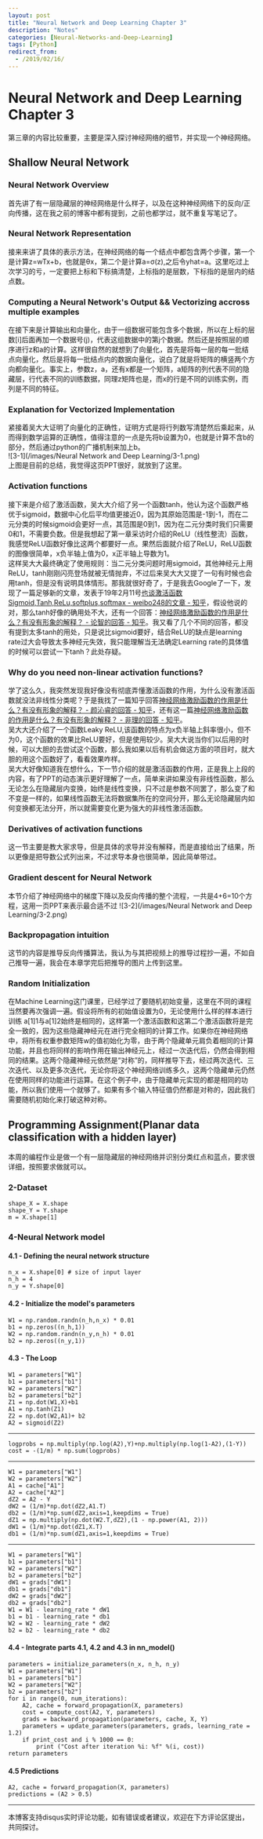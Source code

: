 ```yaml
---
layout: post
title: "Neural Network and Deep Learning Chapter 3"
description: "Notes"
categories: [Neural-Networks-and-Deep-Learning]
tags: [Python]
redirect_from:
  - /2019/02/16/
---
```

# Neural Network and Deep Learning Chapter 3  
第三章的内容比较重要，主要是深入探讨神经网络的细节，并实现一个神经网络。  

## Shallow Neural Network  
### Neural Network Overview  
首先讲了有一层隐藏层的神经网络是什么样子，以及在这种神经网络下的反向/正向传播，这在我之前的博客中都有提到，之前也都学过，就不重复写笔记了。

### Neural Network Representation  
接来来讲了具体的表示方法，在神经网络的每一个结点中都包含两个步骤，第一个是计算z=wTx+b，也就是θx，第二个是计算a=σ(z),之后令yhat=a。这里吃过上次学习的亏，一定要把上标和下标搞清楚，上标指的是层数，下标指的是层内的结点数。  

### Computing a Neural Network's Output && Vectorizing accross multiple examples    
在接下来是计算输出和向量化，由于一组数据可能包含多个数据，所以在上标的层数[i]后面再加一个数据号(j)，代表这组数据中的第j个数据。然后还是按照层的顺序进行z和a的计算。这样很自然的就想到了向量化，首先是将每一层的每一批结点向量化，然后是将每一批结点内的数据向量化，说白了就是将矩阵的横竖两个方向都向量化。事实上，参数z，a，还有x都是一个矩阵，a矩阵的列代表不同的隐藏层，行代表不同的训练数据，同理z矩阵也是，而x的行是不同的训练实例，而列是不同的特征。  

### Explanation for Vectorized Implementation  
紧接着吴大大证明了向量化的正确性，证明方式是将行列数写清楚然后乘起来，从而得到数学运算的正确性，值得注意的一点是先将b设置为0，也就是计算不含b的部分，然后通过python的广播机制来加上b。  
![3-1](/images/Neural Network and Deep Learning/3-1.png)  
上图是目前的总结，我觉得这页PPT很好，就放到了这里。  

### Activation functions  
接下来是介绍了激活函数，吴大大介绍了另一个函数tanh，他认为这个函数严格优于sigmoid，数据中心化后平均值更接近0，因为其原始范围是-1到-1，而在二元分类的时候sigmoid会更好一点，其范围是0到1，因为在二元分类时我们只需要0和1，不需要负数。但是我想起了第一章采访时介绍的ReLU（线性整流）函数，我感觉ReLU函数好像比这两个都要好一点。果然后面就介绍了ReLU，ReLU函数的图像很简单，x负半轴上值为0，x正半轴上导数为1。  
这样吴大大最终确定了使用规则：当二元分类问题时用sigmoid，其他神经元上用ReLU，tanh刚刚闪亮登场就被无情抛弃，不过后来吴大大又提了一句有时候也会用tanh，但是没有说明具体情形。那我就很好奇了，于是我去Google了一下，发现了一篇足够新的文章，发表于19年2月11号[也谈激活函数Sigmoid,Tanh,ReLu,softplus,softmax - weibo248的文章 - 知乎](https://zhuanlan.zhihu.com/p/48776056)，假设他说的对，那么tanh好像的确用处不大，还有一个回答：[神经网络激励函数的作用是什么？有没有形象的解释？ - 论智的回答 - 知乎](https://www.zhihu.com/question/22334626/answer/465380541)。我又看了几个不同的回答，都没有提到太多tanh的用处，只是说比sigmoid要好，结合ReLU的缺点是learning rate过大会导致太多神经元失效，我只能理解当无法确定Learning rate的具体值的时候可以尝试一下tanh？此处存疑。  

### Why do you need non-linear activation functions?  
学了这么久，我突然发现我好像没有彻底弄懂激活函数的作用，为什么没有激活函数就没法非线性分类呢？于是我找了一篇知乎回答[神经网络激励函数的作用是什么？有没有形象的解释？ - 颜沁睿的回答 - 知乎](https://www.zhihu.com/question/22334626/answer/103835591)，还有这一篇[神经网络激励函数的作用是什么？有没有形象的解释？ - 非理的回答 - 知乎](https://www.zhihu.com/question/22334626/answer/21036590)。  
吴大大还介绍了一个函数Leaky ReLU,该函数的特点为x负半轴上斜率很小，但不为0，这个函数的效果比ReLU要好，但是使用较少。吴大大说当你们以后用的时候，可以大胆的去尝试这个函数，那么我如果以后有机会做这方面的项目时，就大胆的用这个函数好了，看看效果咋样。  
吴大大好像知道我在想什么，下一节介绍的就是激活函数的作用，正是我上上段的内容，有了PPT的动态演示更好理解了一点，简单来讲如果没有非线性函数，那么无论怎么在隐藏层内变换，始终是线性变换，只不过是参数不同罢了，那么变了和不变是一样的，如果线性函数无法将数据集所在的空间分开，那么无论隐藏层内如何变换都无法分开，所以就需要变化更为强大的非线性激活函数。  

### Derivatives of activation functions  
这一节主要是教大家求导，但是具体的求导并没有解释，而是直接给出了结果，所以更像是把导数公式列出来，不过求导本身也很简单，因此简单带过。  

### Gradient descent for Neural Network  
本节介绍了神经网络中的梯度下降以及反向传播的整个流程，一共是4+6=10个方程，这用一页PPT来表示最合适不过
![3-2](/images/Neural Network and Deep Learning/3-2.png)  

### Backpropagation intuition  
这节的内容是推导反向传播算法，我认为与其把视频上的推导过程抄一遍，不如自己推导一遍，我会在本章学完后把推导的图片上传到这里。  

### Random Initialization  
在Machine Learning这门课里，已经学过了要随机初始变量，这里在不同的课程当然要再次强调一遍。假设将所有的初始值设置为0，无论使用什么样的样本进行训练 a[1]1与a[1]2始终是相同的，这样第一个激活函数和这第二个激活函数将是完全一致的，因为这些隐藏神经元在进行完全相同的计算工作。如果你在神经网络中，将所有权重参数矩阵w的值初始化为零，由于两个隐藏单元肩负着相同的计算功能，并且也将同样的影响作用在输出神经元上，经过一次迭代后，仍然会得到相同的结果。这两个隐藏神经元依然是“对称”的，同样推导下去，经过两次迭代、三次迭代、以及更多次迭代，无论你将这个神经网络训练多久，这两个隐藏单元仍然在使用同样的功能进行运算。在这个例子中，由于隐藏单元实现的都是相同的功能，所以我们使用一个就够了。如果有多个输入特征值仍然都是对称的，因此我们需要随机初始化来打破这种对称。     
## Programming Assignment(Planar data classification with a hidden layer)  
本周的编程作业是做一个有一层隐藏层的神经网络并识别分类红点和蓝点，要求很详细，按照要求做就可以。  

### 2-Dataset  
    shape_X = X.shape
    shape_Y = Y.shape
    m = X.shape[1]  
	
### 4-Neural Network model  

#### 4.1 - Defining the neural network structure  
	n_x = X.shape[0] # size of input layer
    n_h = 4
    n_y = Y.shape[0]

#### 4.2 - Initialize the model's parameters 
	W1 = np.random.randn(n_h,n_x) * 0.01
    b1 = np.zeros((n_h,1))
    W2 = np.random.randn(n_y,n_h) * 0.01
    b2 = np.zeros((n_y,1))  
	
#### 4.3 - The Loop  
	W1 = parameters["W1"]
    b1 = parameters["b1"]
    W2 = parameters["W2"]
    b2 = parameters["b2"]  
	Z1 = np.dot(W1,X)+b1
    A1 = np.tanh(Z1)
    Z2 = np.dot(W2,A1)+ b2
    A2 = sigmoid(Z2)
---  

	logprobs = np.multiply(np.log(A2),Y)+np.multiply(np.log(1-A2),(1-Y))
    cost = -(1/m) * np.sum(logprobs)  

---  

	W1 = parameters["W1"]
    W2 = parameters["W2"]
	A1 = cache["A1"]
    A2 = cache["A2"]
	dZ2 = A2 - Y
    dW2 = (1/m)*np.dot(dZ2,A1.T)
    db2 = (1/m)*np.sum(dZ2,axis=1,keepdims = True)
    dZ1 = np.multiply(np.dot(W2.T,dZ2),(1 - np.power(A1, 2)))
    dW1 = (1/m)*np.dot(dZ1,X.T)
    db1 = (1/m)*np.sum(dZ1,axis=1,keepdims = True)
	
---

	W1 = parameters["W1"]
    b1 = parameters["b1"]
    W2 = parameters["W2"]
    b2 = parameters["b2"]
	dW1 = grads["dW1"]
    db1 = grads["db1"]
    dW2 = grads["dW2"]
    db2 = grads["db2"]
	W1 = W1 - learning_rate * dW1
    b1 = b1 - learning_rate * db1
    W2 = W2 - learning_rate * dW2
    b2 = b2 - learning_rate * db2
	
####  4.4 - Integrate parts 4.1, 4.2 and 4.3 in nn_model()  

	parameters = initialize_parameters(n_x, n_h, n_y)
    W1 = parameters["W1"]
    b1 = parameters["b1"]
    W2 = parameters["W2"]
    b2 = parameters["b2"]
	for i in range(0, num_iterations):     
        A2, cache = forward_propagation(X, parameters)
        cost = compute_cost(A2, Y, parameters)
        grads = backward_propagation(parameters, cache, X, Y)
        parameters = update_parameters(parameters, grads, learning_rate = 1.2)
        if print_cost and i % 1000 == 0:
            print ("Cost after iteration %i: %f" %(i, cost))
    return parameters  
	
#### 4.5 Predictions  
	
	A2, cache = forward_propagation(X, parameters)
    predictions = (A2 > 0.5)

---
本博客支持disqus实时评论功能，如有错误或者建议，欢迎在下方评论区提出，共同探讨。  
